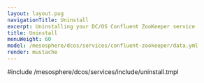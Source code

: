 ```yaml
---
layout: layout.pug
navigationTitle: Uninstall
excerpt: Uninstalling your DC/OS Confluent ZooKeeper service
title: Uninstall
menuWeight: 60
model: /mesosphere/dcos/services/confluent-zookeeper/data.yml
render: mustache
---
```


#include /mesosphere/dcos/services/include/uninstall.tmpl

